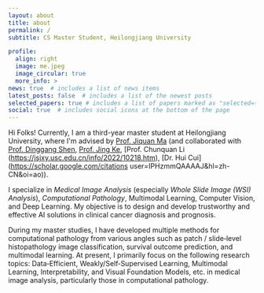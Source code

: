 ```yaml
---
layout: about
title: about
permalink: /
subtitle: CS Master Student, Heilongjiang University

profile:
  align: right
  image: me.jpeg
  image_circular: true
  more_info: >
news: true  # includes a list of news items
latest_posts: false  # includes a list of the newest posts
selected_papers: true # includes a list of papers marked as "selected={true}"
social: true  # includes social icons at the bottom of the page
---
```


Hi Folks! Currently, I am a third-year master student at Heilongjiang University, where I'm advised by [Prof. Jiquan Ma](https://jsjrj.hlju.edu.cn/info/1969/1526.htm) 
(and collaborated with [Prof. Dinggang Shen](https://scholar.google.com/citations?user=v6VYQC8AAAAJ&hl=zh-CN), [Prof. Jing Ke](https://scholar.google.com/citations?hl=zh-CN&user=zX41yC8AAAAJ), [Prof. Chunquan Li (https://jsjxy.usc.edu.cn/info/2022/10218.htm), [Dr. Hui Cui](https://scholar.google.com/citations user=IPHzmmQAAAAJ&hl=zh-CN&oi=ao)).

I specialize in *Medical Image Analysis* (especially *Whole Slide Image (WSI) Analysis*), *Computational Pathology*, Multimodal Learning, Computer Vision, and Deep Learning. My objective is to design and develop trustworthy and effective AI solutions in clinical cancer diagnosis and prognosis. 

During my master studies, I have developed multiple methods for computational pathology from various angles such as patch / slide‑level histopathology image classification, survival outcome prediction, and multimodal learning. At present, I primarily focus on the following research topics: Data‑Efficient, Weakly/Self‑Supervised Learning, Multimodal Learning, Interpretability, and Visual Foundation Models, etc. in medical image analysis, particularly those in computational pathology.
